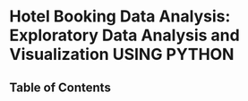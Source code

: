 # Hotel Booking Data Analysis: Exploratory Data Analysis and Visualization USING PYTHON


## Table of Contents

